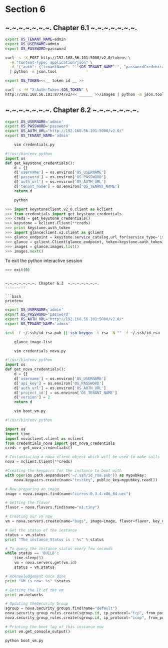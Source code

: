 Section 6
=========

~.~.~.~.~.~.~. Chapter 6.1  ~.~.~.~.~.~.~.
---------

```bash
export OS_TENANT_NAME=admin
export OS_USERNAME=admin
export OS_PASSWORD=password
```

```bash
curl -s -X POST http://192.168.56.101:5000/v2.0/tokens \
  -H "Content-Type: application/json" \
  -d '{"auth": {"tenantName": "'"$OS_TENANT_NAME"'", "passwordCredentials": {"username": "'"$OS_USERNAME"'", "password": "'"$OS_PASSWORD"'"}}}' \
  | python -m json.tool
```

```bash
export OS_TOKEN=<<__ token id __ >>
```

```bash
curl -s -H "X-Auth-Token:$OS_TOKEN" \
http://192.168.56.101:8774/v2/<< ______ >>/images | python -m json.tool
```

~.~.~.~.~.~.~. Chapter 6.2  ~.~.~.~.~.~.~.
---------

```bash
export OS_USERNAME='admin'
export OS_PASSWORD='password'
export OS_AUTH_URL="http://192.168.56.101:5000/v2.0/"
export OS_TENANT_NAME='admin'
```

```bash
    vim credentials.py
```

```python
#!/usr/bin/env python
import os
def get_keystone_credentials():
    d = {}
    d['username'] = os.environ['OS_USERNAME']
    d['password'] = os.environ['OS_PASSWORD']
    d['auth_url'] = os.environ['OS_AUTH_URL']
    d['tenant_name'] = os.environ['OS_TENANT_NAME']
    return d
```

```bash
    python
```

```python
>>> import keystoneclient.v2_0.client as kclient
>>> from credentials import get_keystone_credentials
>>> creds = get_keystone_credentials()
>>> keystone = kclient.Client(**creds)
>>> print keystone.auth_token
>>> import glanceclient.v2.client as gclient
>>> glance_endpoint = keystone.service_catalog.url_for(service_type='image')
>>> glance = gclient.Client(glance_endpoint, token=keystone.auth_token)
>>> images = glance.images.list()
>>> images.next()
```

To exit the python interactive session
```bash
>>> exit(0)
```

```

~.~.~.~.~.~.~. Chapter 6.3  ~.~.~.~.~.~.~.
---------

```bash
printenv
```

```bash
export OS_USERNAME='admin'
export OS_PASSWORD='password'
export OS_AUTH_URL="http://192.168.56.101:5000/v2.0/"
export OS_TENANT_NAME='admin'
```

```bash
test -f ~/.ssh/id_rsa.pub || ssh-keygen -t rsa -N "" -f ~/.ssh/id_rsa
```

```bash
    glance image-list
```

```bash
    vim credentials_nova.py
```

```python
#!/usr/bin/env python
import os
def get_nova_credentials():
    d = {}
    d['username'] = os.environ['OS_USERNAME']
    d['api_key'] = os.environ['OS_PASSWORD']
    d['auth_url'] = os.environ['OS_AUTH_URL']
    d['project_id'] = os.environ['OS_TENANT_NAME']
    d['version'] = 2
    return d
```
    
    
```bash
    vim boot_vm.py
```
    
```python
#!/usr/bin/env python

import os
import time
import novaclient.client as nclient
from credentials_nova import get_nova_credentials
creds = get_nova_credentials()

# Instantiating a nova client object which will be used to make calls
nova = nclient.Client(**creds)

#Creating the keypairs for the instance to boot with
with open(os.path.expanduser('~/.ssh/id_rsa.pub')) as mypubkey:
    nova.keypairs.create(name="testkey", public_key=mypubkey.read())

# Now preparing an image
image = nova.images.find(name="cirros-0.3.4-x86_64-uec")        

# Getting the flavor
flavor = nova.flavors.find(name="m1.tiny")

# Creating our vm now
vm = nova.servers.create(name="bugs", image=image, flavor=flavor, key_name="testkey")

# Get the status of the instance
status = vm.status
print "The instance Status is : %s" % status

# To query the instance status every few seconds
while status == 'BUILD':
    time.sleep(5)
    vm = nova.servers.get(vm.id)
    status = vm.status

# Acknowledgement once done
print "VM is now: %s" %status 

# Getting the IP of the vm
print vm.networks

# Updating theSecurity Group 
sgroup = nova.security_groups.find(name="default")
nova.security_group_rules.create(sgroup.id, ip_protocol="tcp", from_port=22, to_port=22)
nova.security_group_rules.create(sgroup.id, ip_protocol="icmp", from_port=-1, to_port=-1)

# Printing the boot log of this instance now
print vm.get_console_output()
```

```bash
python boot_vm.py
```
